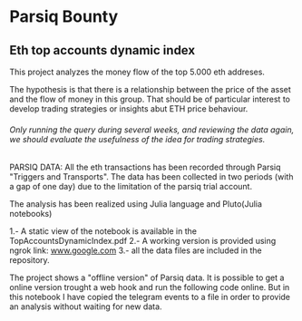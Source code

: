 # Parsiq Bounty

## Eth top accounts dynamic index

This project analyzes the money flow of the top 5.000 eth addreses. 

The hypothesis is that there is a relationship between the price of the asset and the flow of money in this group. That should be of particular interest to develop trading strategies or insights abut ETH price behaviour.

###### Only running the query during several weeks, and reviewing the data again, we should evaluate the usefulness of the idea for trading strategies.

PARSIQ DATA: All the eth transactions has been recorded through Parsiq "Triggers and Transports". The data has been collected in two periods (with a gap of one day) due to the limitation of the parsiq trial account.

The analysis has been realized using Julia language and Pluto(Julia notebooks)

1.- A static view of the notebook is available in the TopAccountsDynamicIndex.pdf
2.- A working version is provided using ngrok link: www.google.com
3.-  all the data files are included in the repository.

The project shows a "offline version" of Parsiq data. It is possible to get a online version trought a web hook and run the following code online. But in this notebook I have copied the telegram events to a file in order to provide an analysis without waiting for new data.
